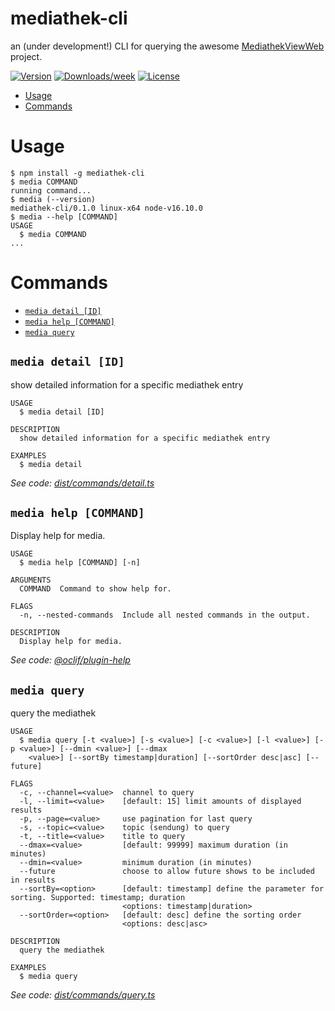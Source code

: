 mediathek-cli
=================

an (under development!) CLI for querying the awesome [MediathekViewWeb](https://github.com/mediathekview/mediathekviewweb) project.

[![Version](https://img.shields.io/npm/v/oclif-hello-world.svg)](https://www.npmjs.com/package/mediathek-cli)
[![Downloads/week](https://img.shields.io/npm/dw/oclif-hello-world.svg)](https://www.npmjs.com/package/mediathek-cli)
[![License](https://img.shields.io/npm/l/oclif-hello-world.svg)](https://github.com/maxboettinger/mediathek-cli/blob/master/package.json)

<!-- toc -->
* [Usage](#usage)
* [Commands](#commands)
<!-- tocstop -->
# Usage
<!-- usage -->
```sh-session
$ npm install -g mediathek-cli
$ media COMMAND
running command...
$ media (--version)
mediathek-cli/0.1.0 linux-x64 node-v16.10.0
$ media --help [COMMAND]
USAGE
  $ media COMMAND
...
```
<!-- usagestop -->
# Commands
<!-- commands -->
* [`media detail [ID]`](#media-detail-id)
* [`media help [COMMAND]`](#media-help-command)
* [`media query`](#media-query)

## `media detail [ID]`

show detailed information for a specific mediathek entry

```
USAGE
  $ media detail [ID]

DESCRIPTION
  show detailed information for a specific mediathek entry

EXAMPLES
  $ media detail
```

_See code: [dist/commands/detail.ts](https://github.com/maxboettinger/mediathek-cli/blob/v0.1.0/dist/commands/detail.ts)_

## `media help [COMMAND]`

Display help for media.

```
USAGE
  $ media help [COMMAND] [-n]

ARGUMENTS
  COMMAND  Command to show help for.

FLAGS
  -n, --nested-commands  Include all nested commands in the output.

DESCRIPTION
  Display help for media.
```

_See code: [@oclif/plugin-help](https://github.com/oclif/plugin-help/blob/v5.1.12/src/commands/help.ts)_

## `media query`

query the mediathek

```
USAGE
  $ media query [-t <value>] [-s <value>] [-c <value>] [-l <value>] [-p <value>] [--dmin <value>] [--dmax
    <value>] [--sortBy timestamp|duration] [--sortOrder desc|asc] [--future]

FLAGS
  -c, --channel=<value>  channel to query
  -l, --limit=<value>    [default: 15] limit amounts of displayed results
  -p, --page=<value>     use pagination for last query
  -s, --topic=<value>    topic (sendung) to query
  -t, --title=<value>    title to query
  --dmax=<value>         [default: 99999] maximum duration (in minutes)
  --dmin=<value>         minimum duration (in minutes)
  --future               choose to allow future shows to be included in results
  --sortBy=<option>      [default: timestamp] define the parameter for sorting. Supported: timestamp; duration
                         <options: timestamp|duration>
  --sortOrder=<option>   [default: desc] define the sorting order
                         <options: desc|asc>

DESCRIPTION
  query the mediathek

EXAMPLES
  $ media query
```

_See code: [dist/commands/query.ts](https://github.com/maxboettinger/mediathek-cli/blob/v0.1.0/dist/commands/query.ts)_
<!-- commandsstop -->
